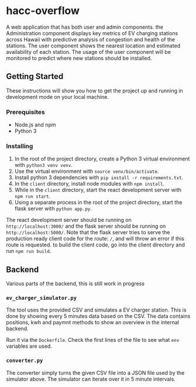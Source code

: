 # hacc-overflow

A web application that has both user and admin components. the Administration
component displays key metrics of EV charging stations across Hawaii with
predictive analysis of congestion and health of the stations. The user
component shows the nearest location and estimated availability of each
station. The usage of the user component will be monitored to predict where new
stations should be installed.

## Getting Started

These instructions will show you how to get the project up and running in
development mode on your local machine. 

### Prerequisites 
* Node.js and npm
* Python 3

### Installing

1. In the root of the project directory, create a Python 3 virtual environment
   with `python3 venv venv`.
2. Use the virtual environment with `source venv/bin/activate`.
3. Install python 3 dependencies with `pip install -r requirements.txt`.
3. In the `client` directory, install node modules with `npm install`.
4. While in the `client` directory, start the react development server with
   `npm run start`.
5. Using a separate process in the root of the project directory, start the
   flask server with `python app.py`.

The react development server should be running on `http://localhost:3000/` and
the flask server should be running on `http://localhost:5000/`. Note that the
flask server tries to serve the production ready client code for the route:
`/`, and will throw an error if this route is requested. to build the client
code, go into the client directory and run `npm run build`.

## Backend

Various parts of the backend, this is still work in progress

### `ev_charger_simulator.py`

The tool uses the provided CSV and simulates a EV charger station. This is done
by showing every 5 minutes data based on the CSV. The data contains positions,
kwh and paymnt methods to show an overview in the internal backend.

Run it via the `Dockerfile`. Check the first lines of the file to see what
`env` variables are used.

### `converter.py`

The converter simply turns the given CSV file into a JSON file used by the
simulator above. The simulator can iterate over it in 5 minute intervals.
